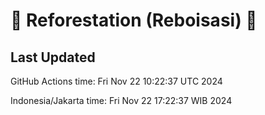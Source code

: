 
# 🌳 Reforestation (Reboisasi) 🌲

## Last Updated

GitHub Actions time: Fri Nov 22 10:22:37 UTC 2024

Indonesia/Jakarta time: Fri Nov 22 17:22:37 WIB 2024

